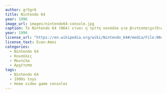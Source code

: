 ```yaml
---
author: gr5gr6
title: Nintendo 64 
year: 1996 
image_url: images/nintendo64-console.jpg
caption: Το Nintendo 64 (Ν64) είναι η τρίτη κονσόλα για βιντεοπαιχνίδια που κυκλοφόρησε η Nintendo. Πήρε το όνομά της από τον 64-μπιτο RISC επεξεργαστή της και κυκλοφόρησε τον Ιούνιο του 1996 στην Ιαπωνία ενώ στην Ευρώπη έκανε την εμφάνισή της το 1997. Ήταν η τελευταία κονσόλα της Nintendo που χρησιμοποιούσε κασέτες (ROM cartridges) για τα παιχνίδια, μέχρι την κυκλοφορία του Nintendo Switch το 2017, αντί για CD ή DVD που καθιερώθηκαν εκείνη την εποχή από το PSone της Sony και το Sega Saturn. Τα δύο παιχνίδια που κυκλοφόρησαν μαζί με την άφιξη της κονσόλας ήταν το Super Mario 64 και το Pilotwings 64, ενώ στην Ιαπωνία κυκλοφόρησε και το Saikyō Habu Shōgi. Αρχικά είχε ανακοινωθεί με το όνομα Ultra 64 το οποίο άλλαξε στη συνέχεια λόγω πνευματικών δικαιωμάτων.
year: 1996
license_url: "https://en.wikipedia.org/wiki/Nintendo_64#/media/File:N64-Console-Set.jpg" 
license_text: Evan-Amos
categories:
  - Nintendo 64 
  - Κονσόλες
  - Μοντέλα
  - Αρχέτυπα 
tags:
  - Nintendo 64
  - 1990s toys
  - Home video game consoles
---
```

